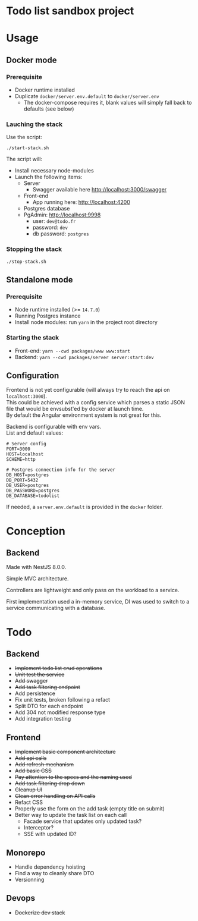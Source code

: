 # Todo list sandbox project

# Usage
## Docker mode
### Prerequisite
- Docker runtime installed
- Duplicate `docker/server.env.default` to `docker/server.env`
  - The docker-compose requires it, blank values will simply fall back to defaults (see below)
### Lauching the stack
Use the script:
```shell
./start-stack.sh
```

The script will:
- Install necessary node-modules
- Launch the following items:
   - Server
      - Swagger available here [http://localhost:3000/swagger]()
   - Front-end
      - App running here: [http://localhost:4200]()
   - Postgres database
   - PgAdmin: [http://localhost:9998]()
      - user: `dev@todo.fr`
      - password: `dev`
      - db password: `postgres`

### Stopping the stack
```shell
./stop-stack.sh
```

## Standalone mode
### Prerequisite
- Node runtime installed (>= `14.7.0`)
- Running Postgres instance
- Install node modules: run `yarn` in the project root directory

### Starting the stack
 - Front-end: `yarn --cwd packages/www www:start`
 - Backend: `yarn --cwd packages/server server:start:dev`

## Configuration
Frontend is not yet configurable (will always try to reach the api on `localhost:3000`).\
This could be achieved with a config service which parses a static JSON file that would be envsubst'ed by docker at launch time.\
By default the Angular environment system is not great for this.

Backend is configurable with env vars.\
List and default values:
```shell
# Server config
PORT=3000
HOST=localhost
SCHEME=http

# Postgres connection info for the server
DB_HOST=postgres
DB_PORT=5432
DB_USER=postgres
DB_PASSWORD=postgres
DB_DATABASE=todolist
```
If needed, a `server.env.default` is provided in the `docker` folder.

# Conception
## Backend
Made with NestJS 8.0.0.

Simple MVC architecture.

Controllers are lightweight and only pass on the workload to a service.

First implementation used a in-memory service, DI was used to switch to a service communicating with a database.

# Todo
## Backend
 - ~~Implement todo list crud operations~~
 - ~~Unit test the service~~
 - ~~Add swagger~~
 - ~~Add task filtering endpoint~~
 - Add persistence
 - Fix unit tests, broken following a refact
 - Split DTO for each endpoint
 - Add 304 not modified response type
 - Add integration testing

## Frontend
 - ~~Implement basic component architecture~~
 - ~~Add api calls~~
 - ~~Add refresh mechanism~~
 - ~~Add basic CSS~~
 - ~~Pay attention to the specs and the naming used~~
 - ~~Add task filtering drop down~~
 - ~~Cleanup UI~~
 - ~~Clean error handling on API calls~~
 - Refact CSS
 - Properly use the form on the add task (empty title on submit)
 - Better way to update the task list on each call
    - Facade service that updates only updated task?
    - Interceptor?
    - SSE with updated ID?

## Monorepo
 - Handle dependency hoisting
 - Find a way to cleanly share DTO
 - Versionning

## Devops
 - ~~Dockerize dev stack~~
